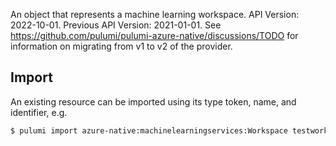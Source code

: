 An object that represents a machine learning workspace.
API Version: 2022-10-01.
Previous API Version: 2021-01-01. See https://github.com/pulumi/pulumi-azure-native/discussions/TODO for information on migrating from v1 to v2 of the provider.
## Import

An existing resource can be imported using its type token, name, and identifier, e.g.

```sh
$ pulumi import azure-native:machinelearningservices:Workspace testworkspace /subscriptions/00000000-1111-2222-3333-444444444444/resourceGroups/workspace-1234/providers/Microsoft.MachineLearningServices/workspaces/testworkspace 
```
